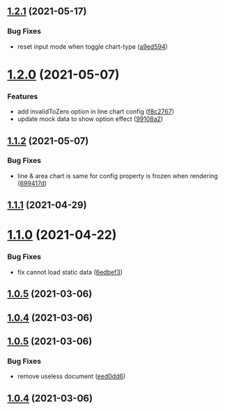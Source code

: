 ## [1.2.1](https://gittar.app.terminus.io/terminus-dice/dashboard-configurator/compare/v1.2.0...v1.2.1) (2021-05-17)


### Bug Fixes

* reset input mode when toggle chart-type ([a9ed594](https://gittar.app.terminus.io/terminus-dice/dashboard-configurator/commits/a9ed594a8f49bc96126c4699120be03f994f9f3f))



# [1.2.0](https://gittar.app.terminus.io/terminus-dice/dashboard-configurator/compare/v1.1.2...v1.2.0) (2021-05-07)


### Features

* add invalidToZero option in line chart config ([f8c2767](https://gittar.app.terminus.io/terminus-dice/dashboard-configurator/commits/f8c2767710821c671af115aed7f50f631d1a6356))
* update mock data to show option effect ([99108a2](https://gittar.app.terminus.io/terminus-dice/dashboard-configurator/commits/99108a23e2b2b91ce74d520733f3e5d47c746338))



## [1.1.2](https://gittar.app.terminus.io/terminus-dice/dashboard-configurator/compare/v1.1.1...v1.1.2) (2021-05-07)


### Bug Fixes

* line & area chart is same for config property is frozen when rendering ([699417d](https://gittar.app.terminus.io/terminus-dice/dashboard-configurator/commits/699417de6587fe0af0b0a61bbf1d797c8febcd14))



## [1.1.1](https://gittar.app.terminus.io/terminus-dice/dashboard-configurator/compare/v1.1.0...v1.1.1) (2021-04-29)



# [1.1.0](https://gittar.app.terminus.io/terminus-dice/dashboard-configurator/compare/v1.0.2-alpha.6...v1.1.0) (2021-04-22)


### Bug Fixes

* fix cannot load static data ([6edbef3](https://gittar.app.terminus.io/terminus-dice/dashboard-configurator/commits/6edbef33fcb43f764ab74651614ab4d234e6a0f5))



## [1.0.5](https://gittar.app.terminus.io/terminus-dice/dashboard-configurator/compare/v1.0.4...v1.0.5) (2021-03-06)



## [1.0.4](https://gittar.app.terminus.io/terminus-dice/dashboard-configurator/compare/v1.0.2-alpha.2...v1.0.4) (2021-03-06)



## [1.0.5](https://gittar.app.terminus.io/terminus-dice/dashboard-configurator/compare/v1.0.4...v1.0.5) (2021-03-06)


### Bug Fixes

* remove useless document ([eed0dd6](https://gittar.app.terminus.io/terminus-dice/dashboard-configurator/commits/eed0dd6dce76d1b6beea87896109b4e44616fa0e))



## [1.0.4](https://gittar.app.terminus.io/terminus-dice/dashboard-configurator/compare/v1.0.3...v1.0.4) (2021-03-06)



